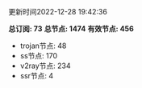 更新时间2022-12-28 19:42:36

**总订阅: 73**
**总节点: 1474**
**有效节点: 456**
- trojan节点: 48
- ss节点: 170
- v2ray节点: 234
- ssr节点: 4

